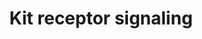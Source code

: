 ---
annotations:
- id: PW:0000828
  parent: signaling pathway
  type: Pathway Ontology
  value: cytokine mediated signaling pathway
- id: PW:0001227
  parent: signaling pathway
  type: Pathway Ontology
  value: Stem Cell Factor signaling pathway
authors:
- A.Pandey
- MaintBot
- Khanspers
- MartijnVanIersel
- NetPath
- Ddigles
- Mkutmon
- Egonw
- L Dupuis
- Eweitz
citedin:
- link: PMC9646470
  title: Clinical improvement of DM1 patients reflected by reversal of disease-induced
    gene expression in blood (2022)
- link: 10.1016/j.compbiomed.2014.12.003
  title: Integrative epigenetic profiling analysis identifies DNA methylation changes
    associated with chronic alcohol consumption (2015)
- link: 10.1016/j.tiv.2016.03.009
  title: MicroRNAs as potential biomarkers for doxorubicin-induced cardiotoxicity
communities: []
description: 'Kit is a cytokine receptor that belongs to the type III receptor tyrosine
  kinase family. It is structurally similar to platelet-derived growth factor recpetors
  (PDGFRs), colony stimulating factor-1 receptor and fms-like tyrosine kinase. Kit
  signaling is plays important role in a number of physiological processes including
  erythropoiesis, lymphopoiesis, mast cell development and function, megakaryopoiesis,
  gametogenesis and melanogenesis. Sequence alterations in the c-kit gene are found
  to be associated with different cancers including hematopoietic malignancies, gastrointestinal
  stromal tumors, germ cell tumors, small-cell lung cancer and pancreatic cancer.
  The primary ligand for kit receptor is stem cell factor (SCF). It is also known
  as Kit ligand, steel factor or mast cell growth factor. SCF is a glycosylated, non-covalent
  homodimer. Alternative splicing and proteolytic cleavage results in soluble and
  membrane bound forms of the protein. that binds to two KIT monomers. Binding of
  SCF to KIT results in the dimerization of the receptor and its autophsphorylation.
  The residues that are known to get phosphorylated upon ligand binding include Tyr568,
  Tyr570, Tyr703, Tyr721, Tyr730, Tyr823, Tyr 900 and Tyr936. Signaling events downstream
  of the KIT receptor are well studied. Among the signaling cascades that are activated
  are the Ras/Raf/MEK/MAPK and the PI3K/AKT/RPS6K pathways. KIT stimulation is also
  known to activate the JAK/STAT and PLC/PKC signaling pathways. Among the other key
  proteins that are regulated by KIT are the kinases BTK, TEC, LYN, SRC, FYN and JNK.
  Regulation of KIT receptor tyrosine kinase occurs through many mechanisms. Activated
  KIT receptors are degraded via CBL, a E3 ubiquitin-protein ligase. CBL induces the
  degradation of the receptor via the proteasome or lysosome. KIT can also be dephosphorylated
  and inactivated by the protein tyrosine phosphatase Shp1. Also, activation of protein
  kinase C results in a negative feedback loop, wherein it phosphorylates specific
  serine residues leading to the inactivation of KIT.     Please access this pathway
  at [NetSlim](http://www.netpath.org/netslim/kit_pathway.html) database.  If you
  use this pathway, please cite the following paper: Kandasamy, K., Mohan, S. S.,
  Raju, R., Keerthikumar, S., Kumar, G. S. S., Venugopal, A. K., Telikicherla, D.,
  Navarro, J. D., Mathivanan, S., Pecquet, C., Gollapudi, S. K., Tattikota, S. G.,
  Mohan, S., Padhukasahasram, H., Subbannayya, Y., Goel, R., Jacob, H. K. C., Zhong,
  J., Sekhar, R., Nanjappa, V., Balakrishnan, L., Subbaiah, R., Ramachandra, Y. L.,
  Rahiman, B. A., Prasad, T. S. K., Lin, J., Houtman, J. C. D., Desiderio, S., Renauld,
  J., Constantinescu, S. N., Ohara, O., Hirano, T., Kubo, M., Singh, S., Khatri, P.,
  Draghici, S., Bader, G. D., Sander, C., Leonard, W. J. and Pandey, A. (2010). NetPath:
  A public resource of curated signal transduction pathways. <i>Genome Biology</i>.
  11:R3.'
last-edited: 2025-03-03
ndex: 7222b379-8b60-11eb-9e72-0ac135e8bacf
organisms:
- Homo sapiens
redirect_from:
- /index.php/Pathway:WP304
- /instance/WP304
- /instance/WP304_r137490
revision: r137490
schema-jsonld:
- '@context': https://schema.org/
  '@id': https://wikipathways.github.io/pathways/WP304.html
  '@type': Dataset
  creator:
    '@type': Organization
    name: WikiPathways
  description: 'Kit is a cytokine receptor that belongs to the type III receptor tyrosine
    kinase family. It is structurally similar to platelet-derived growth factor recpetors
    (PDGFRs), colony stimulating factor-1 receptor and fms-like tyrosine kinase. Kit
    signaling is plays important role in a number of physiological processes including
    erythropoiesis, lymphopoiesis, mast cell development and function, megakaryopoiesis,
    gametogenesis and melanogenesis. Sequence alterations in the c-kit gene are found
    to be associated with different cancers including hematopoietic malignancies,
    gastrointestinal stromal tumors, germ cell tumors, small-cell lung cancer and
    pancreatic cancer. The primary ligand for kit receptor is stem cell factor (SCF).
    It is also known as Kit ligand, steel factor or mast cell growth factor. SCF is
    a glycosylated, non-covalent homodimer. Alternative splicing and proteolytic cleavage
    results in soluble and membrane bound forms of the protein. that binds to two
    KIT monomers. Binding of SCF to KIT results in the dimerization of the receptor
    and its autophsphorylation. The residues that are known to get phosphorylated
    upon ligand binding include Tyr568, Tyr570, Tyr703, Tyr721, Tyr730, Tyr823, Tyr
    900 and Tyr936. Signaling events downstream of the KIT receptor are well studied.
    Among the signaling cascades that are activated are the Ras/Raf/MEK/MAPK and the
    PI3K/AKT/RPS6K pathways. KIT stimulation is also known to activate the JAK/STAT
    and PLC/PKC signaling pathways. Among the other key proteins that are regulated
    by KIT are the kinases BTK, TEC, LYN, SRC, FYN and JNK. Regulation of KIT receptor
    tyrosine kinase occurs through many mechanisms. Activated KIT receptors are degraded
    via CBL, a E3 ubiquitin-protein ligase. CBL induces the degradation of the receptor
    via the proteasome or lysosome. KIT can also be dephosphorylated and inactivated
    by the protein tyrosine phosphatase Shp1. Also, activation of protein kinase C
    results in a negative feedback loop, wherein it phosphorylates specific serine
    residues leading to the inactivation of KIT.     Please access this pathway at
    [NetSlim](http://www.netpath.org/netslim/kit_pathway.html) database.  If you use
    this pathway, please cite the following paper: Kandasamy, K., Mohan, S. S., Raju,
    R., Keerthikumar, S., Kumar, G. S. S., Venugopal, A. K., Telikicherla, D., Navarro,
    J. D., Mathivanan, S., Pecquet, C., Gollapudi, S. K., Tattikota, S. G., Mohan,
    S., Padhukasahasram, H., Subbannayya, Y., Goel, R., Jacob, H. K. C., Zhong, J.,
    Sekhar, R., Nanjappa, V., Balakrishnan, L., Subbaiah, R., Ramachandra, Y. L.,
    Rahiman, B. A., Prasad, T. S. K., Lin, J., Houtman, J. C. D., Desiderio, S., Renauld,
    J., Constantinescu, S. N., Ohara, O., Hirano, T., Kubo, M., Singh, S., Khatri,
    P., Draghici, S., Bader, G. D., Sander, C., Leonard, W. J. and Pandey, A. (2010).
    NetPath: A public resource of curated signal transduction pathways. <i>Genome
    Biology</i>. 11:R3.'
  keywords:
  - AKT1
  - BAD
  - BTK
  - CBL
  - CRK
  - CRKL
  - DOK1
  - EP300
  - FOXO3A
  - FYN
  - GAB2
  - GRB10
  - GRB2
  - GRB7
  - HRAS
  - INPP5D
  - JAK2
  - KIT
  - KITLG
  - LYN
  - MAP2K1
  - MAP2K2
  - MAPK1
  - MAPK14
  - MAPK3
  - MAPK8
  - MATK
  - MITF
  - MTOR
  - PIK3R1
  - PIK3R2
  - PLCG1
  - PRKCA
  - PRKCB1
  - PTPN11
  - PTPN6
  - RAF1
  - RPS6
  - RPS6KA1
  - RPS6KA3
  - RPS6KB1
  - SH2B2
  - SHC1
  - SOCS1
  - SOCS6
  - SOS1
  - SRC
  - STAT1
  - STAT3
  - STAT5A
  - STAT5B
  - TEC
  - VAV1
  license: CC0
  name: Kit receptor signaling
seo: CreativeWork
title: Kit receptor signaling
wpid: WP304
---